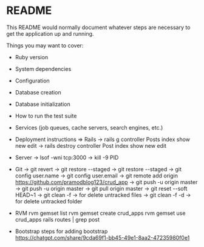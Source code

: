 # README

This README would normally document whatever steps are necessary to get the
application up and running.

Things you may want to cover:

* Ruby version


* System dependencies

* Configuration

* Database creation

* Database initialization

* How to run the test suite

* Services (job queues, cache servers, search engines, etc.)

* Deployment instructions
=> Rails
-> rails g controller Posts index show new edit
-> rails destroy controller Post index show new edit

* Server
-> lsof -wni tcp:3000
-> kill -9 PID

* Git
-> git revert
-> git restore --staged
-> git restore --staged
-> git config user.name
-> git config user.email
-> git remote add origin https://github.com/pramodblog123/crud_app
-> git push -u origin master
-> git push -u origin master
-> git pull origin master
-> git reset --soft HEAD~1
-> git clean -f -> for delete untracked files
-> git clean -f -d -> for delete untracked folder

* RVM
rvm gemset list
rvm gemset create crud_apps
rvm gemset use crud_apps
rails routes | grep post


* Bootstrap
steps for adding bootstrap
https://chatgpt.com/share/9cda69f1-bb45-49e1-8aa2-47235980f0e1